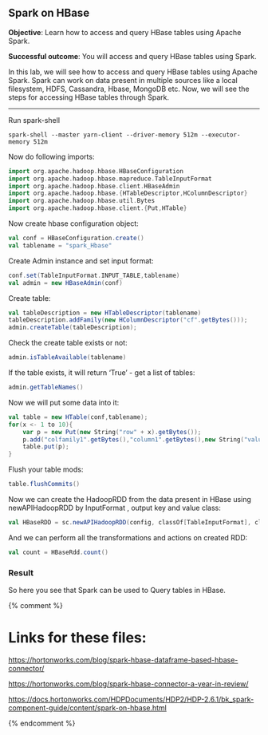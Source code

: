 ## Spark on HBase

**Objective**: Learn how to access and query HBase tables using Apache Spark.

**Successful outcome**:  You will access and query HBase tables using Spark.

In this lab, we will see how to access and query HBase tables using Apache Spark. Spark can work on data present in multiple sources like a local filesystem, HDFS, Cassandra, Hbase, MongoDB etc. Now, we will see the steps for accessing HBase tables through Spark.

----

Run spark-shell

```
spark-shell --master yarn-client --driver-memory 512m --executor-memory 512m
```

Now do following imports:

```scala
import org.apache.hadoop.hbase.HBaseConfiguration
import org.apache.hadoop.hbase.mapreduce.TableInputFormat
import org.apache.hadoop.hbase.client.HBaseAdmin
import org.apache.hadoop.hbase.{HTableDescriptor,HColumnDescriptor}
import org.apache.hadoop.hbase.util.Bytes
import org.apache.hadoop.hbase.client.{Put,HTable}
```

Now create hbase configuration object:

```scala
val conf = HBaseConfiguration.create() 
val tablename = "spark_Hbase"
```

Create Admin instance and set input format:

```scala
conf.set(TableInputFormat.INPUT_TABLE,tablename)
val admin = new HBaseAdmin(conf)
```

Create table:

```scala
val tableDescription = new HTableDescriptor(tablename)
tableDescription.addFamily(new HColumnDescriptor("cf".getBytes()));
admin.createTable(tableDescription);
```

Check the create table exists or not:

```scala
admin.isTableAvailable(tablename)
```

If the table exists, it will return ‘True’ - get a list of tables:

```scala
admin.getTableNames()
```

Now we will put some data into it:

```scala
val table = new HTable(conf,tablename);
for(x <- 1 to 10){
	var p = new Put(new String("row" + x).getBytes());
	p.add("colfamily1".getBytes(),"column1".getBytes(),new String("value" + x).getBytes());
	table.put(p);
}
```

Flush your table mods:

```scala
table.flushCommits()
```

Now we can create the HadoopRDD from the data present in HBase using newAPIHadoopRDD by InputFormat , output key and value class:

```scala
val HBaseRDD = sc.newAPIHadoopRDD(config, classOf[TableInputFormat], classOf[org.apache.hadoop.hbase.io.ImmutableBytesWritable]. classOf[org.apache.hadoop.hbase.client.Result])
```

And we can perform all the transformations and actions on created RDD:

```scala
val count = HBaseRdd.count()
```

### Result

So here you see that Spark can be used to Query tables in HBase.

{% comment %}
# Links for these files:

https://hortonworks.com/blog/spark-hbase-dataframe-based-hbase-connector/

https://hortonworks.com/blog/spark-hbase-connector-a-year-in-review/

https://docs.hortonworks.com/HDPDocuments/HDP2/HDP-2.6.1/bk_spark-component-guide/content/spark-on-hbase.html

{% endcomment %}
